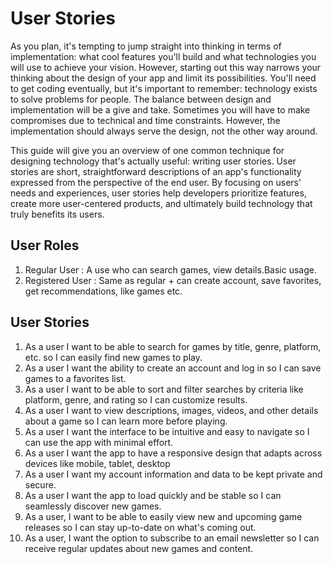 # User Stories

As you plan, it's tempting to jump straight into thinking in terms of implementation: what cool features you'll build and what technologies you will use to achieve your vision. However, starting out this way narrows your thinking about the design of your app and limit its possibilities. You'll need to get coding eventually, but it's important to remember: technology exists to solve problems for people. The balance between design and implementation will be a give and take. Sometimes you will have to make compromises due to technical and time constraints. However, the implementation should always serve the design, not the other way around.

This guide will give you an overview of one common technique for designing technology that's actually useful: writing user stories. User stories are short, straightforward descriptions of an app's functionality expressed from the perspective of the end user. By focusing on users' needs and experiences, user stories help developers prioritize features, create more user-centered products, and ultimately build technology that truly benefits its users.

## User Roles

1. Regular User : A  use who can search games, view details.Basic usage.
2. Registered User : Same as regular + can create account, save favorites, get recommendations, like games etc.

## User Stories

1. As a user I want to be able to search for games by title, genre, platform, etc. so I can easily find new games to play.
2. As a user I want the ability to create an account and log in so I can save games to a favorites list.
3. As a user I want to be able to sort and filter searches by criteria like platform, genre, and rating so I can customize results.
4. As a user I want to view descriptions, images, videos, and other details about a game so I can learn more before playing.
5. As a user I want the interface to be intuitive and easy to navigate so I can use the app with minimal effort.
6. As a user I want the app to have a responsive design that adapts across devices like mobile, tablet, desktop
7. As a user I want my account information and data to be kept private and secure.
8. As a user I want the app to load quickly and be stable so I can seamlessly discover new games.
9. As a user, I want to be able to easily view new and upcoming game releases so I can stay up-to-date on what's coming out.
10. As a user, I want the option to subscribe to an email newsletter so I can receive regular updates about new games and content.
